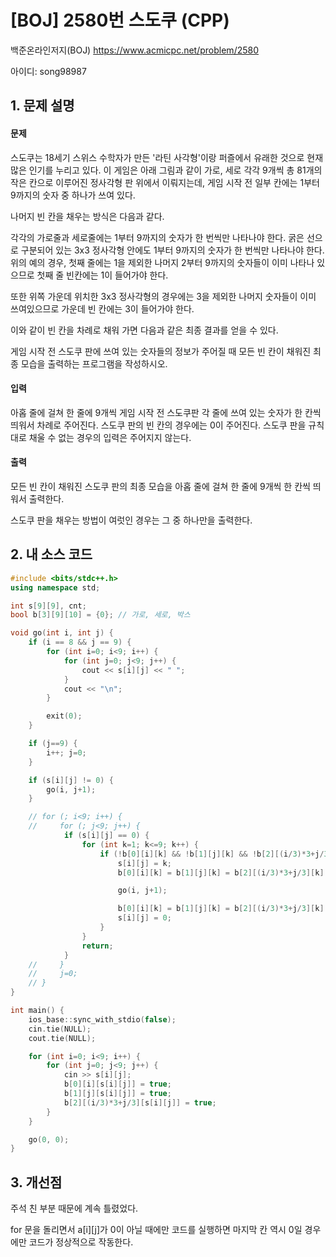 # [BOJ] 2580번 스도쿠 (CPP)

백준온라인저지(BOJ) https://www.acmicpc.net/problem/2580


아이디: song98987


## 1. 문제 설명

#### 문제
스도쿠는 18세기 스위스 수학자가 만든 '라틴 사각형'이랑 퍼즐에서 유래한 것으로 현재 많은 인기를 누리고 있다. 이 게임은 아래 그림과 같이 가로, 세로 각각 9개씩 총 81개의 작은 칸으로 이루어진 정사각형 판 위에서 이뤄지는데, 게임 시작 전 일부 칸에는 1부터 9까지의 숫자 중 하나가 쓰여 있다.



나머지 빈 칸을 채우는 방식은 다음과 같다.

각각의 가로줄과 세로줄에는 1부터 9까지의 숫자가 한 번씩만 나타나야 한다.
굵은 선으로 구분되어 있는 3x3 정사각형 안에도 1부터 9까지의 숫자가 한 번씩만 나타나야 한다.
위의 예의 경우, 첫째 줄에는 1을 제외한 나머지 2부터 9까지의 숫자들이 이미 나타나 있으므로 첫째 줄 빈칸에는 1이 들어가야 한다.



또한 위쪽 가운데 위치한 3x3 정사각형의 경우에는 3을 제외한 나머지 숫자들이 이미 쓰여있으므로 가운데 빈 칸에는 3이 들어가야 한다.



이와 같이 빈 칸을 차례로 채워 가면 다음과 같은 최종 결과를 얻을 수 있다.



게임 시작 전 스도쿠 판에 쓰여 있는 숫자들의 정보가 주어질 때 모든 빈 칸이 채워진 최종 모습을 출력하는 프로그램을 작성하시오.

#### 입력
아홉 줄에 걸쳐 한 줄에 9개씩 게임 시작 전 스도쿠판 각 줄에 쓰여 있는 숫자가 한 칸씩 띄워서 차례로 주어진다. 스도쿠 판의 빈 칸의 경우에는 0이 주어진다. 스도쿠 판을 규칙대로 채울 수 없는 경우의 입력은 주어지지 않는다.

#### 출력
모든 빈 칸이 채워진 스도쿠 판의 최종 모습을 아홉 줄에 걸쳐 한 줄에 9개씩 한 칸씩 띄워서 출력한다.

스도쿠 판을 채우는 방법이 여럿인 경우는 그 중 하나만을 출력한다.

## 2. 내 소스 코드

```c++
#include <bits/stdc++.h>
using namespace std;

int s[9][9], cnt;
bool b[3][9][10] = {0}; // 가로, 세로, 박스

void go(int i, int j) {
    if (i == 8 && j == 9) {
        for (int i=0; i<9; i++) {
            for (int j=0; j<9; j++) {
                cout << s[i][j] << " ";
            }
            cout << "\n";
        }

        exit(0);
    }

    if (j==9) {
        i++; j=0;
    }

    if (s[i][j] != 0) {
        go(i, j+1);
    }

    // for (; i<9; i++) {
    //     for (; j<9; j++) {
            if (s[i][j] == 0) {
                for (int k=1; k<=9; k++) {
                    if (!b[0][i][k] && !b[1][j][k] && !b[2][(i/3)*3+j/3][k]) {
                        s[i][j] = k;
                        b[0][i][k] = b[1][j][k] = b[2][(i/3)*3+j/3][k] = true;

                        go(i, j+1);

                        b[0][i][k] = b[1][j][k] = b[2][(i/3)*3+j/3][k] = false;
                        s[i][j] = 0;
                    }
                }
                return;
            }
    //     }
    //     j=0;
    // }
}

int main() {
    ios_base::sync_with_stdio(false);
    cin.tie(NULL);
    cout.tie(NULL);    

    for (int i=0; i<9; i++) {
        for (int j=0; j<9; j++) {
            cin >> s[i][j];
            b[0][i][s[i][j]] = true;
            b[1][j][s[i][j]] = true;
            b[2][(i/3)*3+j/3][s[i][j]] = true;
        }
    }

    go(0, 0);
}
```

## 3. 개선점

주석 친 부분 때문에 계속 틀렸었다.

for 문을 돌리면서 a[i][j]가 0이 아닐 때에만 코드를 실행하면 마지막 칸 역시 0일 경우에만 코드가 정상적으로 작동한다.